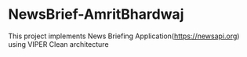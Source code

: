 # NewsBrief-AmritBhardwaj
This project implements News Briefing Application(https://newsapi.org) using VIPER Clean architecture

